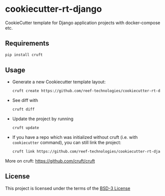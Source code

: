 # cookiecutter-rt-django

CookieCutter template for Django application projects with docker-compose etc.

## Requirements

```sh
pip install cruft
```

## Usage

- Generate a new Cookiecutter template layout:
  ```sh
  cruft create https://github.com/reef-technologies/cookiecutter-rt-django
  ```
- See diff with
  ```sh
  cruft diff
  ```
- Update the project by running
  ```sh
  cruft update
  ```
- If you have a repo which was initialized without cruft (i.e. with `cookiecutter` command), you can still link the project:
  ```sh
  cruft link https://github.com/reef-technologies/cookiecutter-rt-django
  ```

More on cruft:
<https://github.com/cruft/cruft>

## License

This project is licensed under the terms of the [BSD-3 License](/LICENSE)
